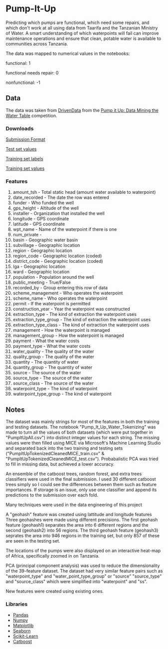# Pump-It-Up
Predicting which pumps are functional, which need some repairs, and which don't work at all using data from Taarifa and the Tanzanian Ministry of Water. A smart understanding of which waterpoints will fail can improve maintenance operations and ensure that clean, potable water is available to communities across Tanzania. 

The data was mapped to numerical values in the notebooks:

functional: 1

functional needs repair: 0

nonfunctional: -1

## Data

The data was taken from [DrivenData](drivendata.org) from the [Pump it Up: Data Mining the Water Table](https://www.drivendata.org/competitions/7/pump-it-up-data-mining-the-water-table/) competition.

### Downloads

[Submission Format](https://s3.amazonaws.com/drivendata/data/7/public/SubmissionFormat.csv)

[Test set values](https://s3.amazonaws.com/drivendata/data/7/public/702ddfc5-68cd-4d1d-a0de-f5f566f76d91.csv)

[Training set labels](https://s3.amazonaws.com/drivendata/data/7/public/0bf8bc6e-30d0-4c50-956a-603fc693d966.csv)

[Training set values](https://s3.amazonaws.com/drivendata/data/7/public/4910797b-ee55-40a7-8668-10efd5c1b960.csv)

### Features
1) amount_tsh - Total static head (amount water available to waterpoint)
2) date_recorded - The date the row was entered
3) funder - Who funded the well
4) gps_height - Altitude of the well
5) installer - Organization that installed the well
6) longitude - GPS coordinate
7) latitude - GPS coordinate
8) wpt_name - Name of the waterpoint if there is one
9) num_private -
10) basin - Geographic water basin
11) subvillage - Geographic location
12) region - Geographic location
13) region_code - Geographic location (coded)
14) district_code - Geographic location (coded)
15) lga - Geographic location
16) ward - Geographic location
17) population - Population around the well
18) public_meeting - True/False
19) recorded_by - Group entering this row of data
20) scheme_management - Who operates the waterpoint
21) scheme_name - Who operates the waterpoint
22) permit - If the waterpoint is permitted
23) construction_year - Year the waterpoint was constructed
24) extraction_type - The kind of extraction the waterpoint uses
25) extraction_type_group - The kind of extraction the waterpoint uses
26) extraction_type_class - The kind of extraction the waterpoint uses
27) management - How the waterpoint is managed
28) management_group - How the waterpoint is managed
29) payment - What the water costs
30) payment_type - What the water costs
31) water_quality - The quality of the water
32) quality_group - The quality of the water
33) quantity - The quantity of water
34) quantity_group - The quantity of water
35) source - The source of the water
36) source_type - The source of the water
37) source_class - The source of the water
38) waterpoint_type - The kind of waterpoint
39) waterpoint_type_group - The kind of waterpoint

## Notes

The dataset was mainly strings for most of the features in both the training and testing datasets. The notebook "Pump_It_Up_Water_Tokenizing" was made to turn all the values of both datasets (which were put together in "PumpItUpAll.csv") into distinct integer values for each string. The missing values were then filled using MICE via Microsoft's Machine Learning Studio and separated back into the two training and testing sets ("PumpItUpTokenizedCleanedMICE_train.csv" & "PumpItUpTokenizedCleanedMICE_test.csv"). Probabalistic PCA was tried to fill in missing data, but achieved a lower accuracy. 

An ensemble of the catboost trees, random forest, and extra trees classifiers were used in the final submission. I used 30 different catboost trees simply so I could see the differences between them such as feature importances. If storage is an issue, only use one classifier and append its predictions to the submission over each fold. 


Many techniques were used in the data engineering of this project

A "geohash" feature was created using lattitude and longitude features
Three geohashes were made using different precisions. The first geohash feature (geohash1) separates the area into 6 different regions and the second (geohash2) into 56 regions. The third geohash feature (geohash3) seprates the area into 946 regions in the training set, but only 857 of these are seen in the testing set.

The locations of the pumps were also displayed on an interactive heat-map of Africa, specifically zoomed in on Tanzania. 

PCA (principal component analysis) was used to reduce the dimensionality of the 39-feature dataset. The dataset had very similar feature pairs such as "waterpoint_type" and "water_point_type_group" or "source" "source_type" and "source_class" which were simplified into "waterpoint" and "ss".

New features were created using existing ones. 

### Libraries
- [Pandas](https://github.com/pandas-dev/pandas)
- [Numpy](https://github.com/numpy/numpy)
- [Matplotlib](https://github.com/matplotlib/matplotlib)
- [Seaborn](https://github.com/mwaskom/seaborn)
- [Scikit-Learn](https://github.com/scikit-learn/scikit-learn)
- [Catboost](https://github.com/catboost/catboost)
